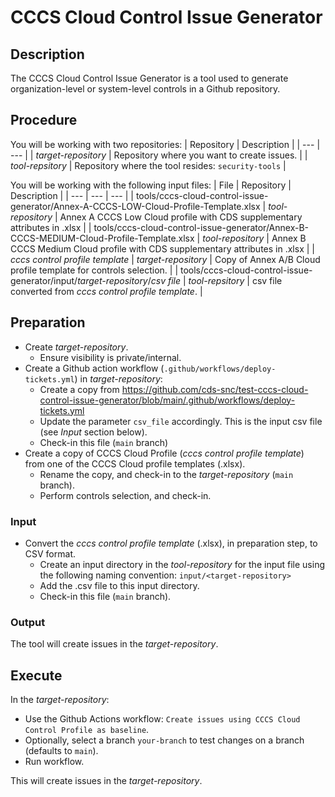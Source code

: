 # CCCS Cloud Control Issue Generator

## Description

The CCCS Cloud Control Issue Generator is a tool used to generate organization-level or system-level controls in a Github repository.

## Procedure

You will be working with two repositories:
| Repository | Description |
| --- | --- |
| _target-repository_ | Repository where you want to create issues. |
| _tool-repsitory_ | Repository where the tool resides: `security-tools` |

You will be working with the following input files:
| File | Repository | Description |
| --- | --- | --- |
| tools/cccs-cloud-control-issue-generator/Annex-A-CCCS-LOW-Cloud-Profile-Template.xlsx | _tool-repository_ | Annex A CCCS Low Cloud profile with CDS supplementary attributes in .xlsx |
| tools/cccs-cloud-control-issue-generator/Annex-B-CCCS-MEDIUM-Cloud-Profile-Template.xlsx | _tool-repository_ | Annex B CCCS Medium Cloud profile with CDS supplementary attributes in .xlsx |
| _cccs control profile template_ | _target-repository_ | Copy of Annex A/B Cloud profile template for controls selection. |
| tools/cccs-cloud-control-issue-generator/input/_target-repository_/_csv file_ | _tool-repsitory_ | csv file converted from _cccs control profile template_. |

## Preparation

- Create _target-repository_.
  - Ensure visibility is private/internal.
- Create a Github action workflow (`.github/workflows/deploy-tickets.yml`) in _target-repository_:
  - Create a copy from https://github.com/cds-snc/test-cccs-cloud-control-issue-generator/blob/main/.github/workflows/deploy-tickets.yml
  - Update the parameter `csv_file` accordingly. This is the input csv file (see *Input* section below).
  - Check-in this file (`main` branch)
- Create a copy of CCCS Cloud Profile (_cccs control profile template_) from one of the CCCS Cloud profile templates (.xlsx).
  - Rename the copy, and check-in to the _target-repository_ (`main` branch).
  - Perform controls selection, and check-in.

### Input

- Convert the _cccs control profile template_ (.xlsx), in preparation step, to CSV format.
  - Create an input directory in the _tool-repository_ for the input file using the following naming convention: `input/<target-repository>`
  - Add the .csv file to this input directory.
  - Check-in this file (`main` branch).

### Output

The tool will create issues in the _target-repository_.

## Execute

In the _target-repository_:
- Use the Github Actions workflow: `Create issues using CCCS Cloud Control Profile as baseline`.
- Optionally, select a branch `your-branch` to test changes on a branch (defaults to `main`).
- Run workflow.

This will create issues in the _target-repository_.
